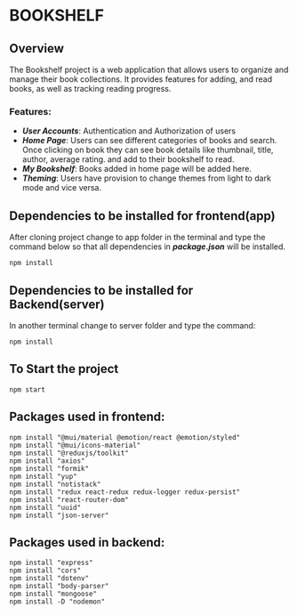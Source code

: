 # BOOKSHELF

## **Overview**

The Bookshelf project is a web application that allows users to organize and manage their book collections. It provides features for adding, and read books, as well as tracking reading progress.

### **Features:**

- ***User Accounts***: Authentication and Authorization of users
- ***Home Page***: Users can see different categories of books and search. Once clicking on book they can see book details like thumbnail, title, author, average rating. and add to their bookshelf to read.
- ***My Bookshelf***: Books added in home page will be added here.
- ***Theming***: Users have provision to change themes from light to dark mode and vice versa.

## **Dependencies to be installed for frontend(app)**

After cloning project change to app folder in the terminal and type the command below so that all dependencies in ***package.json*** will be installed.

```shell
npm install
```

## **Dependencies to be installed for Backend(server)**

In another terminal change to server folder and type the command:

```shell
npm install
```
## **To Start the project**

```shell
npm start
```

## **Packages used in frontend:**

```shell
npm install "@mui/material @emotion/react @emotion/styled"
npm install "@mui/icons-material" 
npm install "@reduxjs/toolkit"
npm install "axios"
npm install "formik"
npm install "yup"
npm install "notistack"
npm install "redux react-redux redux-logger redux-persist"
npm install "react-router-dom"
npm install "uuid"
npm install "json-server"
```

## **Packages used in backend:**

```shell
npm install "express"
npm install "cors"
npm install "dotenv"
npm install "body-parser"
npm install "mongoose"
npm install -D "nodemon"
```



